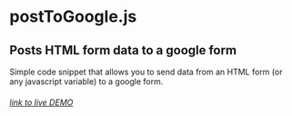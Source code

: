 # postToGoogle.js

## Posts HTML form data to a google form

Simple code snippet that allows you to send data from an HTML form (or any javascript variable) to a google form.

###### [link to live DEMO](https://nbrosowsky.github.io/sendToGoogleForm/demo.html)

